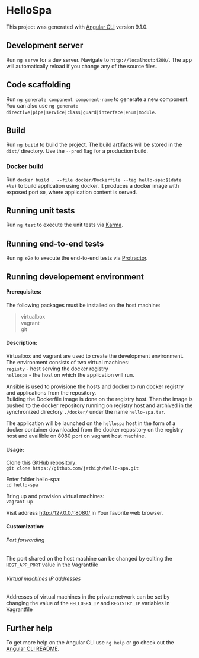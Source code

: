 # HelloSpa
  
This project was generated with [Angular CLI](https://github.com/angular/angular-cli) version 9.1.0.

## Development server

Run `ng serve` for a dev server. Navigate to `http://localhost:4200/`. The app will automatically reload if you change any of the source files.

## Code scaffolding

Run `ng generate component component-name` to generate a new component. You can also use `ng generate directive|pipe|service|class|guard|interface|enum|module`.

## Build

Run `ng build` to build the project. The build artifacts will be stored in the `dist/` directory. Use the `--prod` flag for a production build.

### Docker build

Run `docker build . --file docker/Dockerfile --tag hello-spa:$(date +%s)` to build application using docker.
It produces a docker image with exposed port `80`, where application content is served.

## Running unit tests

Run `ng test` to execute the unit tests via [Karma](https://karma-runner.github.io).

## Running end-to-end tests

Run `ng e2e` to execute the end-to-end tests via [Protractor](http://www.protractortest.org/).

## Running developement environment

#### Prerequisites:
The following packages must be installed on the host machine:
> virtualbox  
> vagrant  
> git


#### Description:

Virtualbox and vagrant are used to create the development environment.
The environment consists of two virtual machines:  
`registy` - host serving the docker registry  
`hellospa` - the host on which the application will run. 

Ansible is used to provisione the hosts and docker to run docker registry and applications from the repository.    
Building the Dockerfile image is done on the registry host. Then the image is pushed to the docker repository running on registry host and archived in the synchronized directory `./docker/` under the name `hello-spa.tar`.   

The application will be launched on the `hellospa` host in the form of a docker container downloaded from the docker repository on the registry host and availible on 8080 port on vagrant host machine.   

#### Usage:  

Clone this GitHub repository:  
`git clone https://github.com/jethigh/hello-spa.git`  

Enter folder hello-spa:  
`cd hello-spa`  

Bring up and provision virtual machines:  
`vagrant up`  

Visit address http://127.0.0.1:8080/ in Your favorite web browser.

#### Customization:  

###### Port forwarding
The port shared on the host machine can be changed by editing the `HOST_APP_PORT` value in the Vagrantfile  

###### Virtual machines IP addresses
Addresses of virtual machines in the private network can be set by changing the value of the `HELLOSPA_IP` and `REGISTRY_IP` variables in Vagrantfile   

## Further help

To get more help on the Angular CLI use `ng help` or go check out the [Angular CLI README](https://github.com/angular/angular-cli/blob/master/README.md).

